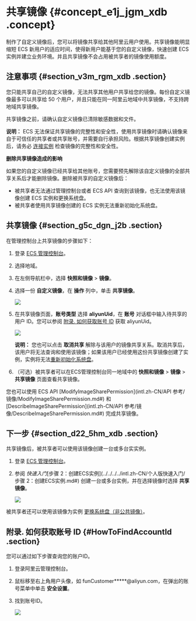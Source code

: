 # 共享镜像 {#concept_e1j_jgm_xdb .concept}

制作了自定义镜像后，您可以将镜像共享给其他阿里云用户使用。共享镜像能明显缩短 ECS 新用户的适应时间，使得新用户能基于您的自定义镜像，快速创建 ECS 实例并建立业务环境。并且共享镜像不会占用被共享者的镜像使用额度。

## 注意事项 {#section_v3m_rgm_xdb .section}

您只能共享自己的自定义镜像，无法共享其他用户共享给您的镜像。每份自定义镜像最多可以共享给 50 个用户，并且只能在同一阿里云地域中共享镜像，不支持跨地域共享镜像。

共享镜像之前，请确认自定义镜像已清除敏感数据和文件。

**说明：** ECS 无法保证共享镜像的完整性和安全性，使用共享镜像时请确认镜像来自于可信任的共享者或共享账号，并需要自行承担风险。根据共享镜像创建实例后，请务必 [连接实例](intl.zh-CN/用户指南/连接实例/连接实例概述.md#) 检查镜像的完整性和安全性。

**删除共享镜像造成的影响**

如果您的自定义镜像已经共享给其他账号，您需要预先解除该自定义镜像的全部共享关系后才能删除镜像。删除被共享的自定义镜像后：

-   被共享者无法通过管理控制台或者 ECS API 查询到该镜像，也无法使用该镜像创建 ECS 实例和更换系统盘。
-   被共享者使用共享镜像创建的 ECS 实例无法重新初始化系统盘。

## 共享镜像 {#section_g5c_dgn_j2b .section}

在管理控制台上共享镜像的步骤如下：

1.  登录 [ECS 管理控制台](https://ecs.console.aliyun.com/#/home)。
2.  选择地域。
3.  在左侧导航栏中，选择 **快照和镜像** \> **镜像**。
4.  选择一份 **自定义镜像**，在 **操作** 列中，单击 **共享镜像**。

    ![](http://static-aliyun-doc.oss-cn-hangzhou.aliyuncs.com/assets/img/9700/15381262416790_zh-CN.png)

5.  在共享镜像页面，**账号类型** 选择 **aliyunUid**，在 **账号** 对话框中输入待共享的用户 ID。您可以参阅 [附录. 如何获取账号 ID](#HowToFindAccountId) 获取 aliyunUid。

    ![](http://static-aliyun-doc.oss-cn-hangzhou.aliyuncs.com/assets/img/9700/15381262416801_zh-CN.png)

    **说明：** 您也可以点击 **取消共享** 解除与该用户的镜像共享关系。取消共享后，该用户将无法查询和使用该镜像；如果该用户已经使用这份共享镜像创建了实例，实例将无法[重新初始化系统盘](intl.zh-CN/用户指南/云盘/重新初始化云盘.md#)。

6.  （可选）被共享者可以在ECS管理控制台同一地域中的 **快照和镜像** \> **镜像** \> **共享镜像** 页面查看共享镜像。

您也可以使用 ECS API [ModifyImageSharePermission](intl.zh-CN/API 参考/镜像/ModifyImageSharePermission.md#) 和 [DescribeImageSharePermission](intl.zh-CN/API 参考/镜像/DescribeImageSharePermission.md#) 完成共享镜像。

## 下一步 {#section_d22_5hm_xdb .section}

共享镜像后，被共享者可以使用该镜像创建一台或多台实实例。

1.  登录 [ECS 管理控制台](https://ecs.console.aliyun.com/#/home)。
2.  参阅 *快速入门*[步骤 2：创建ECS实例](../../../../intl.zh-CN/个人版快速入门/步骤 2：创建ECS实例.md#) 创建一台或多台实例，并在选择镜像时选择 **共享镜像**。

    ![](http://static-aliyun-doc.oss-cn-hangzhou.aliyuncs.com/assets/img/9700/15381262416802_zh-CN.png)


被共享者还可以使用该镜像为实例 [更换系统盘（非公共镜像）](intl.zh-CN/用户指南/云盘/更换系统盘（非公共镜像）.md#)。

## 附录. 如何获取账号 ID {#HowToFindAccountId .section}

您可以通过如下步骤查询您的账户ID。

1.  登录阿里云管理控制台。
2.  鼠标移至右上角用户头像，如 funCustomer\*\*\*\*\*@aliyun.com，在弹出的账号菜单中单击 **安全设置**。
3.  找到账号ID。

    ![](http://static-aliyun-doc.oss-cn-hangzhou.aliyuncs.com/assets/img/9700/15381262416803_zh-CN.png)



